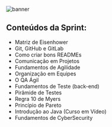 ![banner](link)

## Conteúdos da Sprint:

- Matriz de Eisenhower
- Git, GitHub e GitLab
- Como criar bons READMEs
- Comunicação em Projetos
- Fundamentos de Agilidade
- Organização em Equipes
- O QA Ágil
- Fundamentos de Teste (back-end)
- Pirâmide de Testes
- Regra 10 de Myers
- Princípio de Pareto
- Introdução ao Java (Curso em Vídeo)
- Fundamentos de CyberSecurity

